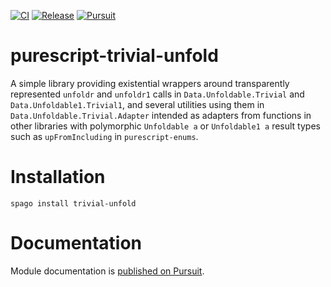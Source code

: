 [![CI](https://github.com/UnrelatedString/purescript-trivial-unfold/actions/workflows/ci.yml/badge.svg?branch=main)](https://github.com/UnrelatedString/purescript-trivial-unfold/actions/workflows/ci.yml)
[![Release](https://img.shields.io/github/release/UnrelatedString/purescript-trivial-unfold.svg)](https://github.com/UnrelatedString/purescript-trivial-unfold/releases)
[![Pursuit](https://pursuit.purescript.org/packages/purescript-trivial-unfold/badge)](https://pursuit.purescript.org/packages/purescript-trivial-unfold)

# purescript-trivial-unfold

A simple library providing existential wrappers around transparently represented `unfoldr` and `unfoldr1` calls in `Data.Unfoldable.Trivial` and `Data.Unfoldable1.Trivial1`, and several utilities using them in `Data.Unfoldable.Trivial.Adapter` intended as adapters from functions in other libraries with polymorphic `Unfoldable a` or `Unfoldable1 a` result types such as `upFromIncluding` in `purescript-enums`.

# Installation

    spago install trivial-unfold

# Documentation

Module documentation is [published on Pursuit](http://pursuit.purescript.org/packages/purescript-trivial-unfold).

